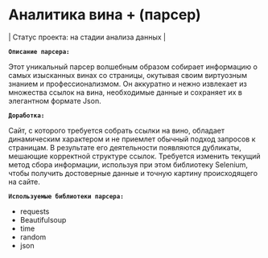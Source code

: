# Аналитика вина + (парсер)

| Статус проекта:  на стадии анализа данных |


**`Описание парсера:`**

Этот уникальный парсер волшебным образом собирает информацию о самых изысканных винах со страницы, окутывая своим виртуозным знанием и профессионализмом. Он аккуратно и нежно извлекает из множества ссылок на вина, необходимые данные и сохраняет их в элегантном формате Json.

**`Доработка:`**

Сайт, с которого требуется собрать ссылки на вино, обладает динамическим характером и не приемлет обычный подход запросов к страницам. В результате его деятельности появляются дубликаты, мешающие корректной структуре ссылок. Требуется изменить текущий метод сбора информации, используя при этом библиотеку Selenium, чтобы получить достоверные данные и точную картину происходящего на сайте.

**`Используемые библиотеки парсера:`**
* requests
* Beautifulsoup
* time
* random
* json

